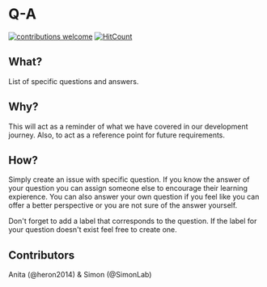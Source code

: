 # Q-A
[![contributions welcome](https://img.shields.io/badge/contributions-welcome-brightgreen.svg?style=flat)](https://github.com/learnTrack/Q-A/issues)
[![HitCount](https://hitt.herokuapp.com/learnTrack/Q-A.svg)](https://github.com/learnTrack/Q-A)

## What?
List of specific questions and answers.

## Why?
This will act as a reminder of what we have covered in our development journey. Also, to act as a reference point for future requirements.  

## How?
Simply create an issue with specific question. If you know the answer of your question you can assign someone else to encourage their learning expierence. You can also answer your own question if you feel like you can offer a better perspective or you are not sure of the answer yourself. 

Don't forget to add a label that corresponds to the question. If the label for your question doesn't exist feel free to create one.   

## Contributors
Anita (@heron2014) & Simon (@SimonLab)




